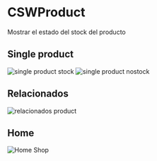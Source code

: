 # CSWProduct
Mostrar el estado del stock del producto

## Single product
![single product stock](https://i.ibb.co/52h84RR/sistock.png)
![single product nostock](https://i.ibb.co/LZ4hF5n/nostock.png)

## Relacionados
![relacionados product](https://i.ibb.co/ZLsvN1w/relacionados.png)

## Home
![Home Shop](https://i.ibb.co/Wx6m7FC/shop.png)
